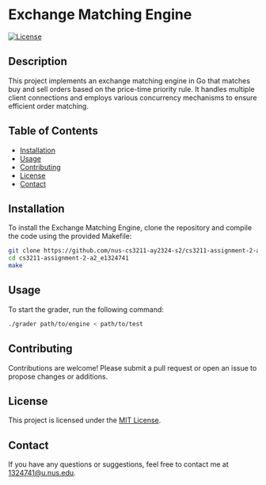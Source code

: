 # Exchange Matching Engine

[![License](https://img.shields.io/badge/license-MIT-blue.svg)](LICENSE)

## Description

This project implements an exchange matching engine in Go that matches buy and sell orders based on the price-time priority rule. It handles multiple client connections and employs various concurrency mechanisms to ensure efficient order matching.

## Table of Contents

- [Installation](#installation)
- [Usage](#usage)
- [Contributing](#contributing)
- [License](#license)
- [Contact](#contact)

## Installation

To install the Exchange Matching Engine, clone the repository and compile the code using the provided Makefile:

```bash
git clone https://github.com/nus-cs3211-ay2324-s2/cs3211-assignment-2-a2_e1324741.git
cd cs3211-assignment-2-a2_e1324741
make
```

## Usage

To start the grader, run the following command:

```bash
./grader path/to/engine < path/to/test
```

## Contributing

Contributions are welcome! Please submit a pull request or open an issue to propose changes or additions.

## License

This project is licensed under the [MIT License](LICENSE).

## Contact

If you have any questions or suggestions, feel free to contact me at [1324741@u.nus.edu](mailto:1324741@u.nus.edu).